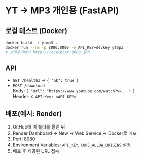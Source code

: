# YT -> MP3 개인용 (FastAPI)

## 로컬 테스트 (Docker)
```bash
docker build -t ytmp3 .
docker run --rm -p 8080:8080 -e API_KEY=devkey ytmp3
# 브라우저에서 http://localhost:8080 열기
```

## API
- `GET /healthz` → `{ "ok": true }`
- `POST /download`  
  Body: `{ "url": "https://www.youtube.com/watch?v=..." }`  
  Header: `X-API-Key: <API_KEY>`

## 배포(예시: Render)
1. GitHub에 이 폴더를 올린 뒤
2. Render Dashboard → New → Web Service → Docker로 배포
3. Port: 8080
4. Environment Variables: `API_KEY`, `CORS_ALLOW_ORIGINS` 설정
5. 배포 후 제공된 URL 접속
